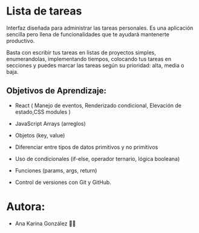 # Lista de tareas

Interfaz  diseñada para administrar las tareas personales. Es una aplicación sencilla pero llena de funcionalidades que te ayudará mantenerte productivo.

Basta con escribir tus tareas en listas de proyectos simples, enumerandolas, implementando tiempos, colocando tus tareas en secciones y puedes marcar las tareas según su prioridad: alta, media o baja.

## Objetivos de Aprendizaje:

- React ( Manejo de eventos, Renderizado condicional, Elevación de estado,CSS modules )

- JavaScript Arrays (arreglos)

- Objetos (key, value)

- Diferenciar entre tipos de datos primitivos y no primitivos

- Uso de condicionales (if-else, operador ternario, lógica booleana)

- Funciones (params, args, return)

- Control de versiones con Git y GitHub.


# Autora:

- Ana Karina González 💜💯

